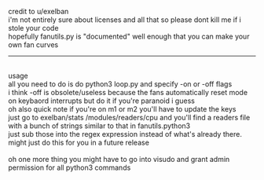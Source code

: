 credit to u/exelban
<br> i'm not entirely sure about licenses and all that so please dont kill me if i stole your code 
<br> hopefully fanutils.py is "documented" well enough that you can make your own fan curves
<hr>
<br>usage<br>
all you need to do is do python3 loop.py and specify -on or -off flags
<br> i think -off is obsolete/useless because the fans automatically reset mode on keybaord interrupts but do it if you're paranoid i guess
<br> oh also quick note if you're on m1 or m2 you'll have to update the keys
<br> just go to exelban/stats /modules/readers/cpu and you'll find a readers file with a bunch of strings similar to that in fanutils.python3
<br> just sub those into the regex expression instead of what's already there. might just do this for you in a future release
<br><br> oh one more thing you might have to go into visudo and grant admin permission for all python3 commands

